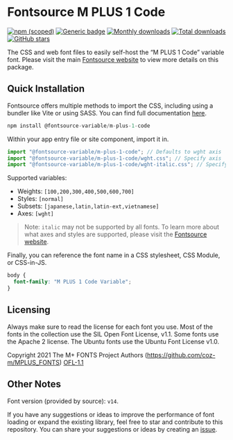 # Fontsource M PLUS 1 Code

[![npm (scoped)](https://img.shields.io/npm/v/@fontsource-variable/m-plus-1-code?color=brightgreen)](https://www.npmjs.com/package/@fontsource-variable/m-plus-1-code) [![Generic badge](https://img.shields.io/badge/fontsource-passing-brightgreen)](https://github.com/fontsource/fontsource) [![Monthly downloads](https://badgen.net/npm/dm/@fontsource-variable/m-plus-1-code)](https://github.com/fontsource/fontsource) [![Total downloads](https://badgen.net/npm/dt/@fontsource-variable/m-plus-1-code)](https://github.com/fontsource/fontsource) [![GitHub stars](https://img.shields.io/github/stars/fontsource/fontsource.svg?style=social&label=Star)](https://github.com/fontsource/fontsource/stargazers)

The CSS and web font files to easily self-host the “M PLUS 1 Code” variable font. Please visit the main [Fontsource website](https://fontsource.org/fonts/m-plus-1-code) to view more details on this package.

## Quick Installation

Fontsource offers multiple methods to import the CSS, including using a bundler like Vite or using SASS. You can find full documentation [here](https://fontsource.org/docs/getting-started/introduction).

```javascript
npm install @fontsource-variable/m-plus-1-code
```

Within your app entry file or site component, import it in.

```javascript
import "@fontsource-variable/m-plus-1-code"; // Defaults to wght axis
import "@fontsource-variable/m-plus-1-code/wght.css"; // Specify axis
import "@fontsource-variable/m-plus-1-code/wght-italic.css"; // Specify axis and style
```

Supported variables:
- Weights: `[100,200,300,400,500,600,700]`
- Styles: `[normal]`
- Subsets: `[japanese,latin,latin-ext,vietnamese]`
- Axes: `[wght]`

> Note: `italic` may not be supported by all fonts. To learn more about what axes and styles are supported, please visit the [Fontsource website](https://fontsource.org/fonts/m-plus-1-code).

Finally, you can reference the font name in a CSS stylesheet, CSS Module, or CSS-in-JS.

```css
body {
  font-family: "M PLUS 1 Code Variable";
}
```

## Licensing
Always make sure to read the license for each font you use. Most of the fonts in the collection use the SIL Open Font License, v1.1. Some fonts use the Apache 2 license. The Ubuntu fonts use the Ubuntu Font License v1.0.

Copyright 2021 The M+ FONTS Project Authors (https://github.com/coz-m/MPLUS_FONTS)
[OFL-1.1](https://openfontlicense.org)

## Other Notes
Font version (provided by source): `v14`.

If you have any suggestions or ideas to improve the performance of font loading or expand the existing library, feel free to star and contribute to this repository. You can share your suggestions or ideas by creating an [issue](https://github.com/fontsource/fontsource/issues).